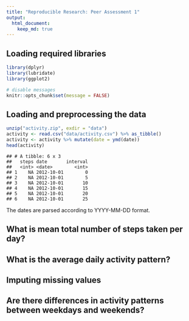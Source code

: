 ```yaml
---
title: "Reproducible Research: Peer Assessment 1"
output: 
  html_document:
    keep_md: true
---
```


## Loading required libraries


```r
library(dplyr)
library(lubridate)
library(ggplot2)

# disable messages
knitr::opts_chunk$set(message = FALSE)
```

## Loading and preprocessing the data


```r
unzip("activity.zip", exdir = "data")
activity <- read.csv("data/activity.csv") %>% as_tibble()
activity <- activity %>% mutate(date = ymd(date))
head(activity)
```

```
## # A tibble: 6 x 3
##   steps date       interval
##   <int> <date>        <int>
## 1    NA 2012-10-01        0
## 2    NA 2012-10-01        5
## 3    NA 2012-10-01       10
## 4    NA 2012-10-01       15
## 5    NA 2012-10-01       20
## 6    NA 2012-10-01       25
```
The dates are parsed according to YYYY-MM-DD format.

## What is mean total number of steps taken per day?



## What is the average daily activity pattern?



## Imputing missing values



## Are there differences in activity patterns between weekdays and weekends?

